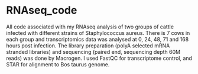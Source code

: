 # RNAseq_code
All code associated with my RNAseq analysis of two groups of cattle infected with different strains of Staphylococcus aureus. There is 7 cows in each group and transcriptomics data was analysed at 0, 24, 48, 71 and 168 hours post infection. The library preparation (polyA selected mRNA stranded libraries) and sequencing (paired end, sequencing depth 60M reads) was done by Macrogen. I used FastQC for transcriptome control, and STAR for alignment to Bos taurus genome. 
